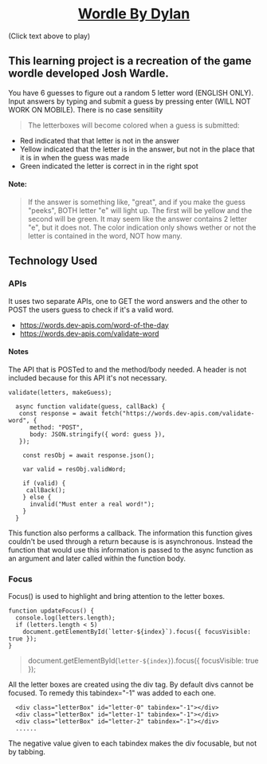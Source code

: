 <h1 align="center"><a href="https://flad115.github.io/Wordle/">Wordle By Dylan</a></h1>

(Click text above to play)

## This learning project is a recreation of the game wordle developed Josh Wardle.

You have 6 guesses to figure out a random 5 letter word (ENGLISH ONLY). Input answers by typing and submit a guess by pressing enter (WILL NOT WORK ON MOBILE). There is no case sensitiity

> The letterboxes will become colored when a guess is submitted:

- Red indicated that that letter is not in the answer
- Yellow indicated that the letter is in the answer, but not in the place that it is in when the guess was made
- Green indicated the letter is correct in in the right spot

#### Note:

> If the answer is something like, "great", and if you make the guess "peeks", BOTH letter "e" will light up. The first will be yellow and the second will be green. It may seem like the answer contains 2 letter "e", but it does not. The color indication only shows wether or not the letter is contained in the word, NOT how many.

## Technology Used

### APIs

It uses two separate APIs, one to GET the word answers and the other to POST the users guess to check if it's a valid word.

- https://words.dev-apis.com/word-of-the-day
- https://words.dev-apis.com/validate-word

#### Notes

The API that is POSTed to and the method/body needed. A header is not included because for this API it's not necessary.

```
validate(letters, makeGuess);

  async function validate(guess, callBack) {
   const response = await fetch("https://words.dev-apis.com/validate-word", {
      method: "POST",
      body: JSON.stringify({ word: guess }),
   });

    const resObj = await response.json();

    var valid = resObj.validWord;

    if (valid) {
     callBack();
    } else {
      invalid("Must enter a real word!");
    }
  }
```

This function also performs a callback. The information this function gives couldn't be used through a return because is is asynchronous. Instead the function that would use this information is passed to the async function as an argument and later called within the function body.

### Focus

Focus() is used to highlight and bring attention to the letter boxes.

```
function updateFocus() {
  console.log(letters.length);
  if (letters.length < 5)
    document.getElementById(`letter-${index}`).focus({ focusVisible: true });
}
```

> document.getElementById(`letter-${index}`).focus({ focusVisible: true });

All the letter boxes are created using the div tag. By default divs cannot be focused. To remedy this tabindex="-1" was added to each one.

```
  <div class="letterBox" id="letter-0" tabindex="-1"></div>
  <div class="letterBox" id="letter-1" tabindex="-1"></div>
  <div class="letterBox" id="letter-2" tabindex="-1"></div>
  ......
```

The negative value given to each tabindex makes the div focusable, but not by tabbing.
